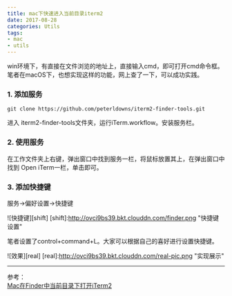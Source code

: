 ```yaml
---
title: mac下快速进入当前目录iterm2
date: 2017-08-28
categories: Utils
tags:
- mac
- utils
---
```

win环境下，有直接在文件浏览的地址上，直接输入cmd，即可打开cmd命令框。
笔者在macOS下，也想实现这样的功能，网上查了一下，可以成功实践。

### 1. 添加服务
```
git clone https://github.com/peterldowns/iterm2-finder-tools.git
```
进入 iterm2-finder-tools文件夹，运行iTerm.workflow。安装服务栏。

### 2. 使用服务
在工作文件夹上右键，弹出窗口中找到服务一栏，将鼠标放置其上，在弹出窗口中找到 Open iTerm一栏，单击即可。

### 3. 添加快捷键
服务->偏好设置->快捷键


![快捷键][shift]
[shift]:http://ovci9bs39.bkt.clouddn.com/finder.png  "快捷键设置"

笔者设置了control+command+L。大家可以根据自己的喜好进行设置快捷键。

![效果][real]
[real]:http://ovci9bs39.bkt.clouddn.com/real-pic.png  "实现展示"

---
参考：   
[ Mac在Finder中当前目录下打开iTerm2](http://blog.csdn.net/u014632633/article/details/72769832)


